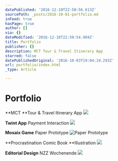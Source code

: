 ```yaml
---
datePublished: '2016-12-10T22:50:56.613Z'
sourcePath: _posts/2016-10-01-portfolio.md
inFeed: true
hasPage: true
author: []
via: {}
dateModified: '2016-12-10T22:50:54.904Z'
title: Portfolio
publisher: {}
description: MCT Tour & Travel Itinerary App
starred: false
datePublishedOriginal: '2016-10-03T19:04:19.293Z'
url: portfolio/index.html
_type: Article

---
```

# Portfolio

**MCT **Tour & Travel Itinerary App
![](https://the-grid-user-content.s3-us-west-2.amazonaws.com/d63bfeba-eabf-45ae-934a-e3ea348bfc5e.gif)

**Twint App** Payment Interaction
![](https://the-grid-user-content.s3-us-west-2.amazonaws.com/1e6d69ec-0734-48b8-b1f2-864c13deef24.gif)

**Mosaix Game** Paper Prototype
![Paper Prototype](https://the-grid-user-content.s3-us-west-2.amazonaws.com/265ec4a2-c0d8-4dd3-adbd-2c85c162a5a1.gif)

**Procrastination Comic Book **Illustration
![](https://the-grid-user-content.s3-us-west-2.amazonaws.com/ee610437-244b-48e8-adf5-20637243b3ee.gif)

**Editorial Design** NZZ Wochenende
![](https://the-grid-user-content.s3-us-west-2.amazonaws.com/e63b7ba5-71ce-477b-9a91-f99ac5ba474d.gif)
